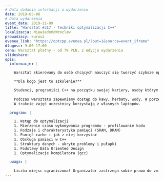 ```yaml
---
# Data dodania informacji o wydarzeniu
date: 2019-05-08
# Data wydarzenia
event_date: 2019-11-09
title: "Warsztat #317 - Techniki optymalizacji C++"
lokalizacja: NiewiadomoWroclaw
prowadzacy: kurosz
evenea_link: "https://optcpp.evenea.pl/?out=1&source=event_iframe"
dlugosc: 9:00-17:00
cena: Warsztat płatny - od 79 PLN, 2 edycja wydarzenia
slideshare:
opis:
  informacje: |

    Warsztat skierowany do osób chcących nauczyć się tworzyć szybsze oprogramowanie w języku C++. Podczas spotkania nauczymy się jak analizować istniejące już aplikacje, znajdować problematyczne fragmenty kodu oraz przyspieszać działanie całego programu. Nauczymy się współpracować z kompilatorem tak, aby stał się naszym sprzymierzeńcem w walce o prędkość wykonywania kodu. Poznamy skuteczne strategie i techniki optymalizacji, które przetestujemy na praktycznych przykładach pisząc, testując i usprawniając kod na żywo podczas warsztatu. Główny nacisk położymy na świadome zarządzaniu pamięcią w programie, na redukcji kopiowania danych oraz eliminacji zbędnych operacji. Cały warsztat jest cyklem kilkunastu krótkich ćwiczeń praktycznych poprzedzonych zwięzłymi wstępami teoretycznymi. 

    **Dla kogo jest to szkolenie?**

    Studenci, programiści C++ na początku swojej kariery, osoby którym wyrażenia stos, sterta i cache (w odniesieniu do pamięci) nie mówią zbyt wiele i chciałyby zacząć świadomie z nich korzystać. Osoby ze znajomością języka C++ na poziomie podstawowym lub średnio-zaawansowanym pragnące dowiedzieć się czegoś nowego.
    
    Podczas warsztatu zapewniamy dostęp do kawy, herbaty, wody. W porze obiadowej zapewniamy pizzę w wersji mięsnej lub wegetariańskiej.
    W trakcie zajęć uczestnicy korzystają z własnych laptopów.

  program: |

    1. Wstęp do optymalizacji
    1. Mierzenie czasu wykonywania programów - profilowanie kodu
    1. Rodzaje i charakterystyka pamięci (SRAM, DRAM)
    1. Pamięć cache i jak z niej korzystać
    1. Obsługa pamięci w C++
    1. Struktury danych - ukryte problemy i pułapki 
    1. Podstawy Data Oriented Design
    1. Optymalizacje kompilatora (gcc)

  uwaga: |
 
    Liczba miejsc ograniczona! Organizator zastrzega sobie prawo do zmiany lokalizacji wydarzenia oraz jego odwołania w przypadku niezgłoszenia się minimalnej liczby uczestników. 
---
```


